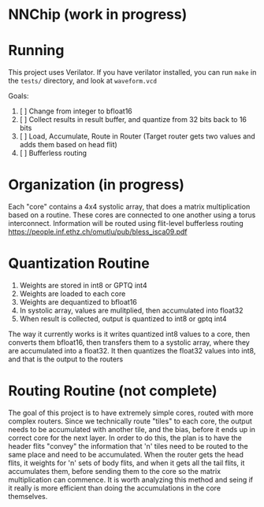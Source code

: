 # NNChip (work in progress)

# Running
This project uses Verilator. If you have verilator installed, you can run `make` in the `tests/` directory, and look at `waveform.vcd`

Goals:
1. [ ] Change from integer to bfloat16
2. [ ] Collect results in result buffer, and quantize from 32 bits back to 16 bits
3. [ ] Load, Accumulate, Route in Router (Target router gets two values and adds them based on head flit)
4. [ ] Bufferless routing



# Organization (in progress)

Each "core" contains a 4x4 systolic array, that does a matrix multiplication based on a routine. These cores are connected to one another using a torus interconnect. Information will be routed using flit-level bufferless routing <https://people.inf.ethz.ch/omutlu/pub/bless_isca09.pdf>

# Quantization Routine

1. Weights are stored in int8 or GPTQ int4
2. Weights are loaded to each core
3. Weights are dequantized to bfloat16
4. In systolic array, values are mulitplied, then accumulated into float32
5. When result is collected, output is quantized to int8 or gptq int4

The way it currently works is it writes quantized int8 values to a core, then converts them bfloat16, then transfers them to a systolic array, where they are accumulated into a float32. It then quantizes the float32 values into int8, and that is the output to the routers

# Routing Routine (not complete)

The goal of this project is to have extremely simple cores, routed with more complex routers.
Since we technically route "tiles" to each core, the output needs to be accumulated with another tile, and the bias, before it ends up in correct core for the next layer. In order to do this, the plan is to have the header flits "convey" the information that 'n' tiles need to be routed to the same place and need to be accumulated. When the router gets the head flits, it weights for 'n' sets of body flits, and when it gets all the tail flits, it accumulates them, before sending them to the core so the matrix multiplication can commence. It is worth analyzing this method and seing if it really is more efficient than doing the accumulations in the core themselves.

